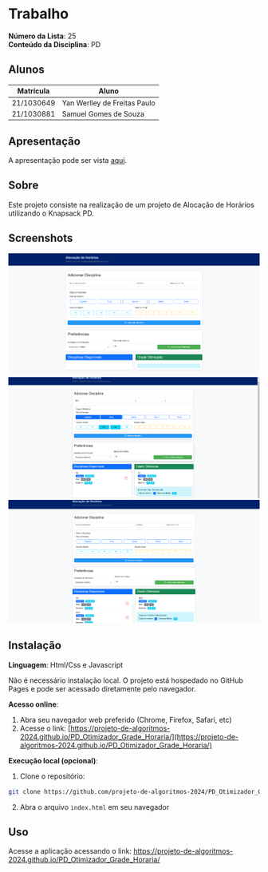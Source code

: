 # Trabalho

**Número da Lista**: 25<br>
**Conteúdo da Disciplina**: PD<br>

## Alunos

| Matrícula  | Aluno                               |
| ---------- | ----------------------------------- |
| 21/1030649 | Yan Werlley de Freitas Paulo |
| 21/1030881 | Samuel Gomes de Souza         |

## Apresentação

A apresentação pode ser vista [aqui](https://youtu.be/A7Kaoqr-JR4?si=j_RVjbe-Usk80zEd).

## Sobre

Este projeto consiste na realização de um projeto de Alocação de Horários utilizando o Knapsack PD.

## Screenshots

![Tela inicial](images/image1.png)
![Adicionando](images/image2.png)
![Resultado](images/image3.png)

## Instalação

**Linguagem**: Html/Css e Javascript <br>

Não é necessário instalação local. O projeto está hospedado no GitHub Pages e pode ser acessado diretamente pelo navegador.

**Acesso online**:
1. Abra seu navegador web preferido (Chrome, Firefox, Safari, etc)
2. Acesse o link: [https://projeto-de-algoritmos-2024.github.io/PD_Otimizador_Grade_Horaria/](https://projeto-de-algoritmos-2024.github.io/PD_Otimizador_Grade_Horaria/)

**Execução local (opcional)**:
1. Clone o repositório:
```bash
git clone https://github.com/projeto-de-algoritmos-2024/PD_Otimizador_Grade_Horaria.git
```
2. Abra o arquivo `index.html` em seu navegador

## Uso

Acesse a aplicação acessando o link: https://projeto-de-algoritmos-2024.github.io/PD_Otimizador_Grade_Horaria/
